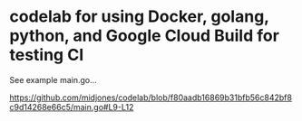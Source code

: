 # codelab for using Docker, golang, python, and Google Cloud Build for testing CI

See example main.go...

https://github.com/midjones/codelab/blob/f80aadb16869b31bfb56c842bf8c9d14268e66c5/main.go#L9-L12

